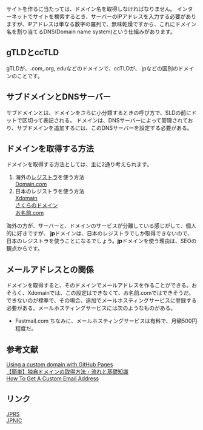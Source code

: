サイトを作るに当たっては、ドメイン名を取得しなければなりません。
インターネットでサイトを検索するとき、サーバーのIPアドレスを入力する必要がありますが、IPアドレスは単なる数字の羅列で、無味乾燥ですから、これにドメイン名を割り当てるDNS(Domain name system)という仕組みがあります。
## gTLDとccTLD
gTLDが、.com,.org,.eduなどのドメインで、ccTLDが、.jpなどの国別のドメインのことです。
## サブドメインとDNSサーバー
サブドメインとは、ドメインをさらに小分類するときの呼び方で、SLDの前にドットで区切って表記される。
ドメインは、DNSサーバーによって管理されており、サブドメインを追加するには、このDNSサーバーを設定する必要がある。
## ドメインを取得する方法
ドメインを取得する方法としては、主に2通り考えられます。

1. 海外の<a href="https://en.wikipedia.org/wiki/Domain_name_registrar">レジストラ</a>を使う方法<br>
<a href="https://www.domain.com">Domain.com</a>
2. 日本のレジストラを使う方法<br>
<a href="https://www.xdomain.ne.jp/">Xdomain</a>  
<a href="https://domain.sakura.ad.jp/">さくらのドメイン</a>  
<a href="https://www.onamae.com//">お名前.com</a>  


海外の方が、サーバーと、ドメインのサービスが分離している感じがして、個人的に好きですが、 **jp**ドメインは、日本のレジストラでしか取得できないので、日本のレジストラを使うことになるでしょう。**jp**ドメインを使う理由は、SEOの観点からです。
## メールアドレスとの関係
ドメインを取得すると、そのドメインでメールアドレスを作ることができる。おそらく、Xdomainでは、この設定はできなくて、お名前.comではできそうだ。
できないのが標準で、その場合、追加でメールホスティングサービスに登録する必要がある。メールホスティングサービスには次のようなものがある。　　
- Fastmail.com
ちなみに、メールホスティングサービスは有料で、月額500円程度だ。

## 参考文献
<a href="https://help.github.com/en/articles/using-a-custom-domain-with-github-pages">Using a custom domain with GitHub Pages</a>  
<a href="https://www.kagoya.jp/howto/webhomepage/02/">【簡単】独自ドメインの取得方法・流れと基礎知識</a>  
<a href="https://www.hover.com/blog/custom-email-address-tutorial/">How To Get A Custom Email Address</a>
## リンク
<a href="https://jprs.jp/">JPRS</a>  
<a href="https://www.nic.ad.jp/ja/">JPNIC</a>  




